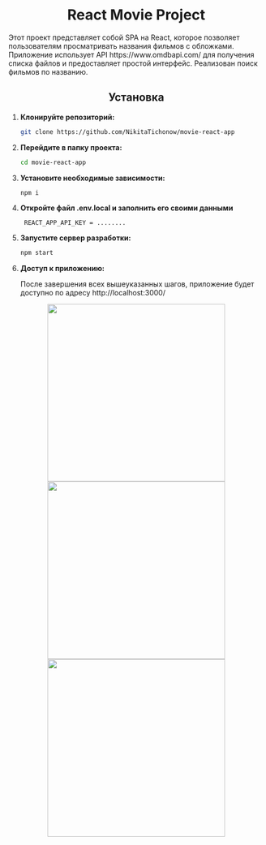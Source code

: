 <h1 align="center">React Movie Project</h1>
Этот проект представляет собой SPA на React, которое позволяет пользователям просматривать названия фильмов с обложками. Приложение использует API https://www.omdbapi.com/ для получения списка файлов и предоставляет простой интерфейс. Реализован поиск фильмов по названию. 

<h2 align="center">Установка</h2>

1. **Клонируйте репозиторий:**
    ```bash
    git clone https://github.com/NikitaTichonow/movie-react-app

2. **Перейдите в папку проекта:**
    ```bash
    cd movie-react-app

3. **Установите необходимые зависимости:**
     ```bash
    npm i    
   
5. **Откройте файл .env.local и заполнить его своими данными**
   ```env
    REACT_APP_API_KEY = ........

6. **Запустите сервер разработки:**
    ```bash
    npm start
    
7. **Доступ к приложению:**
   
    После завершения всех вышеуказанных шагов, приложение будет доступно по адресу http://localhost:3000/

<p align="center">
  <img src="foto/movie1.jpg" width="350">
  <img src="foto/movie2.jpg" width="350">
  <img src="foto/movie3.jpg" width="350">
</p>
